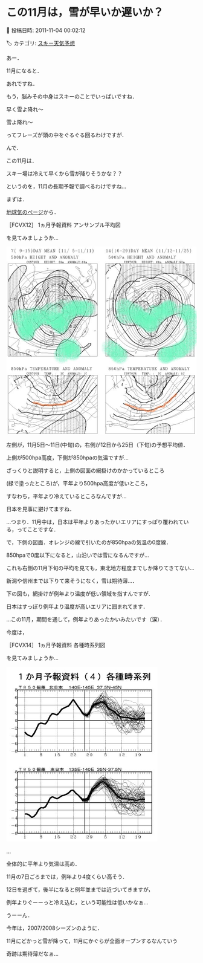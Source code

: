 # この11月は，雪が早いか遅いか？

📅 投稿日時: 2011-11-04 00:02:12

🏷️ カテゴリ: [スキー天気予想](c6554f5c3c106093b511a8daae23757e8.md)

あー．


11月になると．


あれですね．


もう，脳みその中身はスキーのことでいっぱいですね．





早く雪よ降れ～


雪よ降れ～





ってフレーズが頭の中をぐるぐる回るわけですが．





んで．


この11月は．


スキー場は冷えて早くから雪が降りそうかな？？


というのを，11月の長期予報で調べるわけですね…





まずは．


[地球気のページ](http://n-kishou.com/ee/exp/exp.html)から．


［FCVX12］ 1ヵ月予報資料 アンサンブル平均図


を見てみましょうか…







![89f4af0efed29fba8faf76d685b560fd.jpg](images/89f4af0efed29fba8faf76d685b560fd.jpg)




左側が，11月5日～11日(中旬)の，右側が12日から25日（下旬)の予想平均値．


上側が500hpa高度，下側が850hpaの気温ですが…





ざっくりと説明すると，上側の図面の網掛けのかかっているところ


(緑で塗ったところ)が，平年より500hpa高度が低いところ，


すなわち，平年より冷えているところなんですが…


日本を見事に避けてますね．


…つまり．11月中は，日本は平年よりあったかいエリアにすっぽり覆われている，ってことですな．





で，下側の図面．オレンジの線で引いたのが850hpaの気温の0度線．


850hpaで0度以下になると，山沿いでは雪になるんですが…


これも右側の11月下旬の平均を見ても，東北地方程度までしか降りてきてない…


新潟や信州までは下りて来そうになく，雪は期待薄…．





下の図も，網掛けが例年より温度が低い領域を指すんですが．


日本はすっぽり例年より温度が高いエリアに囲まれてます．





…この11月，期間を通して，例年よりあったかいみたいです（涙）．





今度は，


［FCVX14］ 1ヵ月予報資料 各種時系列図


を見てみましょうか…







![675a418a9f344f9b4844b027b243b447.jpg](images/675a418a9f344f9b4844b027b243b447.jpg)




…


全体的に平年より気温は高め．


11月の7日ごろまでは，例年より4度くらい高そう．


12日を過ぎて，後半になると例年並までは近づいてきますが，


例年よりぐーーっと冷え込む，という可能性は低いかなぁ…





うーーん．


今年は，2007/2008シーズンのように．


11月にどかっと雪が降って，11月にかぐらが全面オープンするなんていう


奇跡は期待薄だなぁ…
